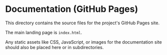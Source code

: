 # Documentation (GitHub Pages)

This directory contains the source files for the project's GitHub Pages site.

The main landing page is `index.html`.

Any static assets like CSS, JavaScript, or images for the documentation site should also be placed here or in subdirectories.
